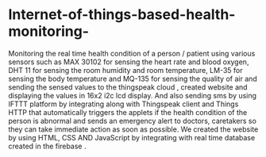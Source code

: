 # Internet-of-things-based-health-monitoring-

Monitoring the real time health condition of a person / patient using various sensors such as MAX 30102 for sensing the heart rate and blood oxygen, DHT 11 for sensing the room humidity and room temperature, LM-35 for sensing the body temperature and MQ-135 for sensing the quality of air and sending the sensed values to the thingspeak cloud , created website and displaying the values in 16x2 i2c lcd display. And also sending sms by using IFTTT platform by integrating along with Thingspeak client and Things HTTP that automatically triggers the applets if the health condition of the person is abnormal and sends an emergency alert to doctors, caretakers so they can take immediate action as soon as possible. We created the website by using HTML, CSS AND JavaScript by integrating with real time database created in the firebase .




